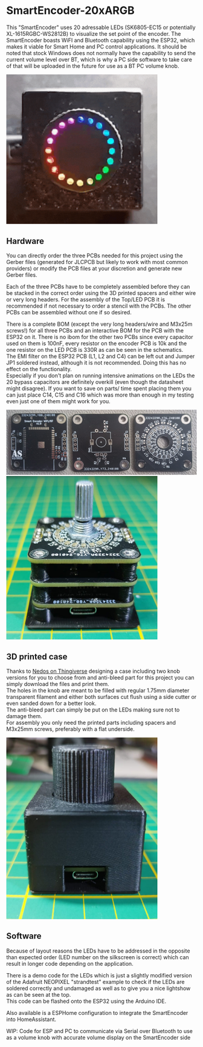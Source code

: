 # SmartEncoder-20xARGB

This "SmartEncoder" uses 20 adressable LEDs (SK6805-EC15 or potentially XL-1615RGBC-WS2812B) to visualize the set point of the encoder. The SmartEncoder boasts WiFI and Bluetooth capability using the ESP32, which makes it viable for Smart Home and PC control applications.
It should be noted that stock Windows does not normally have the capability to send the current volume level over BT, which is why a PC side software to take care of that will be uploaded  in the future for use as a BT PC volume knob.

<img src="/images/Lightshow.gif" alt="Lightshow" width="400">

## Hardware

You can directly order the three PCBs needed for this project using the Gerber files (generated for JLCPCB but likely to work with most common providers) or modify the PCB files at your discretion and generate new Gerber files.

Each of the three PCBs have to be completely assembled before they can be stacked in the correct order using the 3D printed spacers and either wire or very long headers. For the assembly of the Top/LED PCB it is recommended if not necessary to order a stencil with the PCBs. The other PCBs can be assembled without one if so desired.

There is a complete BOM (except the very long headers/wire and M3x25m screws!) for all three PCBs and an interactive BOM for the PCB with the ESP32 on it. There is no ibom for the other two PCBs since every capacitor used on them is 100nF, every resistor on the encoder PCB is 10k and the one resistor on the LED PCB is 330R as can be seen in the schematics.<br>
The EMI filter on the ESP32 PCB (L1, L2 and C4) can be left out and Jumper JP1 soldered instead, although it is not recommended. Doing this has no effect on the functionality.<br>
Especially if you don't plan on running intensive animations on the LEDs the 20 bypass capacitors are definitely overkill (even though the datasheet might disagree). If you want to save on parts/ time spent placing them you can just place C14, C15 and C16 which was more than enough in my testing even just one of them might work for you.

<img src="/images/PCBs_unpopulated.jpeg" alt="Unpopulated PCBs" width="900">

<img src="/images/PCB_Stackup.jpeg" alt="PCBStackup" width="400">

## 3D printed case

Thanks to [Nedos on Thingiverse](https://www.thingiverse.com/nedosdergolem/) designing a case including two knob versions for you to choose from and anti-bleed part for this project you can simply download the files and print them.<br>
The holes in the knob are meant to be filled with regular 1.75mm diameter transparent filament and either both surfaces cut flush using a side cutter or even sanded down for a better look.<br>
The anti-bleed part can simply be put on the LEDs making sure not to damage them.<br>
For assembly you only need the printed parts including spacers and M3x25mm screws, preferably with a flat underside.

<img src="/images/FinishedEncoder.jpeg" alt="Finished Encoder" width="400">

## Software 

Because of layout reasons the LEDs have to be addressed in the opposite than expected order (LED number on the silkscreen is correct) which can result in longer code depending on the application.

There is a demo code for the LEDs which is just a slightly modified version of the Adafruit NEOPIXEL "strandtest" example to check if the LEDs are soldered correctly and undamaged as well as to give you a nice lightshow as can be seen at the top.<br>
This code can be flashed onto the ESP32 using the Arduino IDE.

Also available is a ESPHome configuration to integrate the SmartEncoder into HomeAssistant.

WIP: Code for ESP and PC to communicate via Serial over Bluetooth to use as a volume knob with accurate volume display on the SmartEncoder side